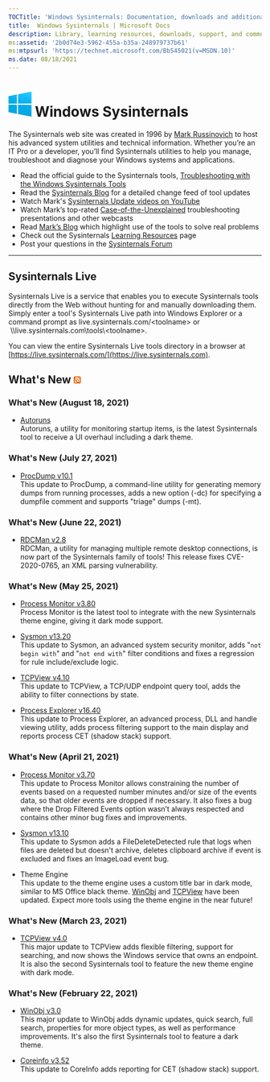 ```yaml
---
TOCTitle: 'Windows Sysinternals: Documentation, downloads and additional resources'
title:  Windows Sysinternals | Microsoft Docs
description: Library, learning resources, downloads, support, and community. Evaluate and find out how to install, deploy, and maintain Windows with Sysinternals utilities.
ms:assetid: '2b0d74e3-5962-455a-b35a-248979737b61'
ms:mtpsurl: 'https://technet.microsoft.com/Bb545021(v=MSDN.10)'
ms.date: 08/18/2021
---
```


# ![Windows icon](media/index/Windows_logo_46x50px.png) Windows Sysinternals
The Sysinternals web site was created in 1996 by [Mark Russinovich](https://blogs.technet.microsoft.com/markrussinovich/) to host his advanced system utilities and technical information. Whether you’re an IT Pro or a developer, you’ll find Sysinternals utilities to help you manage, troubleshoot and diagnose your Windows systems and applications.
-   Read the official guide to the Sysinternals tools, [Troubleshooting with the Windows Sysinternals Tools](~/resources/troubleshooting-book.md)
-   Read the [Sysinternals Blog](https://techcommunity.microsoft.com/t5/Sysinternals-Blog/bg-p/Sysinternals-Blog) for a detailed change feed of tool updates
-   Watch Mark's [Sysinternals Update videos on YouTube](https://www.youtube.com/playlist?list=PLhFhDWFYccZ_GvdJ11NZwaBAhwDCWmni_)
-   Watch Mark’s top-rated [Case-of-the-Unexplained](~/resources/webcasts.md) troubleshooting presentations and other webcasts
-   Read [Mark’s Blog](https://techcommunity.microsoft.com/t5/Windows-Blog-Archive/bg-p/Windows-Blog-Archive/label-name/Mark%20Russinovich) which highlight use of the tools to solve real problems
-   Check out the Sysinternals [Learning Resources](~/resources/index.md) page
-   Post your questions in the [Sysinternals Forum](https://aka.ms/sysint-forums)

---
## Sysinternals Live ##
Sysinternals Live is a service that enables you to execute Sysinternals tools directly from the Web without hunting for and manually downloading them. Simply enter a tool's Sysinternals Live path into Windows Explorer or a command prompt as live.sysinternals.com/&lt;toolname&gt; or  \\\\live.sysinternals.com\tools\\&lt;toolname&gt;.

You can view the entire Sysinternals Live tools directory in a browser at [https://live.sysinternals.com/](https://live.sysinternals.com).

## What's New [![RSS icon](media/index/rss.gif)](https://techcommunity.microsoft.com/plugins/custom/microsoft/o365/custom-blog-rss?board=Sysinternals-Blog) ##

### What's New (August 18, 2021)

- [Autoruns](~/downloads/autoruns.md)  
Autoruns, a utility for monitoring startup items, is the latest Sysinternals tool to receive a UI overhaul including a dark theme.

### What's New (July 27, 2021)

- [ProcDump v10.1](~/downloads/procdump.md)  
This update to ProcDump, a command-line utility for generating memory dumps from running processes, adds a new option (-dc) for specifying a dumpfile comment and supports "triage" dumps (-mt).

### What's New (June 22, 2021)

- [RDCMan v2.8](~/downloads/rdcman.md)  
RDCMan, a utility for managing multiple remote desktop connections, is now part of the Sysinternals family of tools! This release fixes CVE-2020-0765, an XML parsing vulnerability.

### What's New (May 25, 2021)

- [Process Monitor v3.80](~/downloads/procmon.md)  
Process Monitor is the latest tool to integrate with the new Sysinternals theme engine, giving it dark mode support.

- [Sysmon v13.20](~/downloads/sysmon.md)  
This update to Sysmon, an advanced system security monitor, adds "`not begin with`" and "`not end with`" filter conditions and fixes a regression for rule include/exclude logic.

- [TCPView v4.10](~/downloads/tcpview.md)  
This update to TCPView, a TCP/UDP endpoint query tool, adds the ability to filter connections by state.

- [Process Explorer v16.40](~/downloads/process-explorer.md)  
This update to Process Explorer, an advanced process, DLL and handle viewing utility, adds process filtering support to the main display and reports process CET (shadow stack) support.

### What's New (April 21, 2021)

- [Process Monitor v3.70](~/downloads/procmon.md)  
This update to Process Monitor allows constraining the number of events based on a requested number minutes and/or size of the events data, so that older events are dropped if necessary. It also fixes a bug where the Drop Filtered Events option wasn’t always respected and contains other minor bug fixes and improvements.

- [Sysmon v13.10](~/downloads/sysmon.md)  
This update to Sysmon adds a FileDeleteDetected rule that logs when files are deleted but doesn't archive, deletes clipboard archive if event is excluded and fixes an ImageLoad event bug.

- Theme Engine  
This update to the theme engine uses a custom title bar in dark mode, similar to MS Office black theme. [WinObj](~/downloads/winobj.md) and [TCPView](~/downloads/tcpview.md) have been updated. Expect more tools using the theme engine in the near future!

### What's New (March 23, 2021)

- [TCPView v4.0](~/downloads/tcpview.md)  
This major update to TCPView adds flexible filtering, support for searching, and now shows the Windows service that owns an endpoint. It is also the second Sysinternals tool to feature the new theme engine with dark mode.

### What's New (February 22, 2021)

- [WinObj v3.0](~/downloads/winobj.md)  
This major update to WinObj adds dynamic updates, quick search, full search, properties for more object types, as well as performance improvements. It's also the first Sysinternals tool to feature a dark theme.

- [Coreinfo v3.52](~/downloads/coreinfo.md)  
This update to CoreInfo adds reporting for CET (shadow stack) support.
